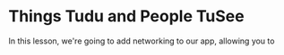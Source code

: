 # Things Tudu and People TuSee
In this lesson, we're going to add networking to our app, allowing you to 